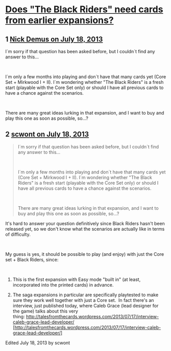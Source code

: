 # [Does &quot;The Black Riders&quot; need cards from earlier expansions?](https://community.fantasyflightgames.com/topic/86571-does-the-black-riders-need-cards-from-earlier-expansions/)

## 1 [Nick Demus on July 18, 2013](https://community.fantasyflightgames.com/topic/86571-does-the-black-riders-need-cards-from-earlier-expansions/?do=findComment&comment=816592)

I´m sorry if that question has been asked before, but I couldn´t find any answer to this...

 

I´m only a few months into playing and don´t have that many cards yet (Core Set + Mirkwood I + II). I´m wondering whether "The Black Riders" is a fresh start (playable with the Core Set only) or should I have all previous cards to have a chance against the scenarios.

 

There are many great ideas lurking in that expansion, and I want to buy and play this one as soon as possible, so...?

## 2 [scwont on July 18, 2013](https://community.fantasyflightgames.com/topic/86571-does-the-black-riders-need-cards-from-earlier-expansions/?do=findComment&comment=816622)

> I´m sorry if that question has been asked before, but I couldn´t find any answer to this...
> 
>  
> 
> I´m only a few months into playing and don´t have that many cards yet (Core Set + Mirkwood I + II). I´m wondering whether "The Black Riders" is a fresh start (playable with the Core Set only) or should I have all previous cards to have a chance against the scenarios.
> 
>  
> 
> There are many great ideas lurking in that expansion, and I want to buy and play this one as soon as possible, so...?

It's hard to answer your question definitively since Black Riders hasn't been released yet, so we don't know what the scenarios are actually like in terms of difficulty.

 

My guess is yes, it should be possible to play (and enjoy) with just the Core set + Black Riders, since:

 

1. This is the first expansion with Easy mode "built in" (at least, incorporated into the printed cards) in advance.

2. The saga expansions in particular are specifically playtested to make sure they work well together with just a Core set.  In fact there's an interview, just published today, where Caleb Grace (lead designer for the game) talks about this very thing: http://talesfromthecards.wordpress.com/2013/07/17/interview-caleb-grace-lead-developer/ [http://talesfromthecards.wordpress.com/2013/07/17/interview-caleb-grace-lead-developer/]

Edited July 18, 2013 by scwont

